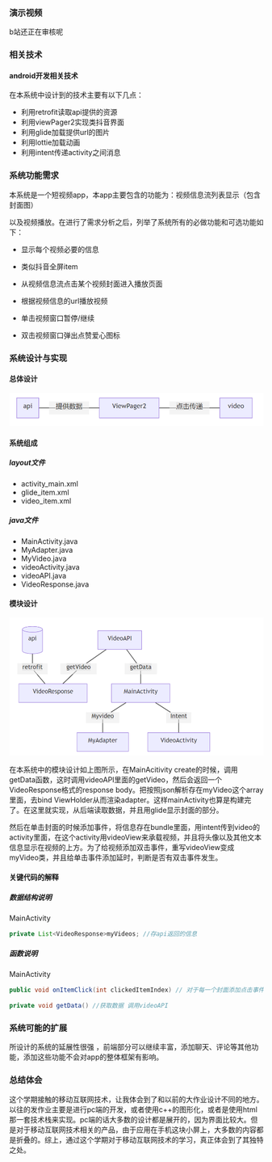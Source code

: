 ### 演示视频
b站还正在审核呢
### 相关技术

#### android开发相关技术

在本系统中设计到的技术主要有以下几点：

- 利用retrofit读取api提供的资源
- 利用viewPager2实现类抖音界面
- 利用glide加载提供url的图片
- 利用lottie加载动画
- 利用intent传递activity之间消息

###  系统功能需求

本系统是一个短视频app，本app主要包含的功能为：视频信息流列表显示（包含封面图）

以及视频播放。在进行了需求分析之后，列举了系统所有的必做功能和可选功能如下：

- 显示每个视频必要的信息

- 类似抖音全屏item

- 从视频信息流点击某个视频封面进入播放页面

- 根据视频信息的url播放视频

- 单击视频窗口暂停/继续

- 双击视频窗口弹出点赞爱心图标

  

###   系统设计与实现

#### 总体设计

<img src="./asset/image-20200608110216654.png" alt="image-20200608110216654" style="zoom:67%;" />

#### 系统组成

##### layout文件

- activity_main.xml
- glide_item.xml
- video_item.xml

##### java文件

- MainActivity.java
- MyAdapter.java
- MyVideo.java
- videoActivity.java
- videoAPI.java
- VideoResponse.java

#### 模块设计

<img src="./asset/image-20200608105809462.png" alt="image-20200608105809462" style="zoom:67%;" />

  在本系统中的模块设计如上图所示，在MainAcitivity create的时候，调用getData函数，这时调用videoAPI里面的getVideo，然后会返回一个VideoResponse格式的response body。把按照json解析存在myVideo这个array里面，去bind ViewHolder从而渲染adapter。这样mainActivity也算是构建完了。在这里就实现，从后端读取数据，并且用glide显示封面的部分。

  然后在单击封面的时候添加事件，将信息存在bundle里面，用intent传到video的activity里面，在这个activity用videoView来承载视频，并且将头像以及其他文本信息显示在视频的上方。为了给视频添加双击事件，重写videoView变成myVideo类，并且给单击事件添加延时，判断是否有双击事件发生。

#### 关键代码的解释

##### 数据结构说明

MainActivity

```java
private List<VideoResponse>myVideos; //存api返回的信息
```

##### 函数说明

MainActivity

```java
public void onItemClick(int clickedItemIndex) // 对于每一个封面添加点击事件跳转
```

```java
private void getData() //获取数据 调用videoAPI
```

###  系统可能的扩展

所设计的系统的延展性很强 ，前端部分可以继续丰富，添加聊天、评论等其他功能，添加这些功能不会对app的整体框架有影响。

###  总结体会

 这个学期接触的移动互联网技术，让我体会到了和以前的大作业设计不同的地方。以往的发作业主要是进行pc端的开发，或者使用c++的图形化，或者是使用html那一套技术栈来实现。pc端的话大多数的设计都是展开的，因为界面比较大。但是对于移动互联网技术相关的产品，由于应用在手机这块小屏上，大多数的内容都是折叠的。综上，通过这个学期对于移动互联网技术的学习，真正体会到了其独特之处。

